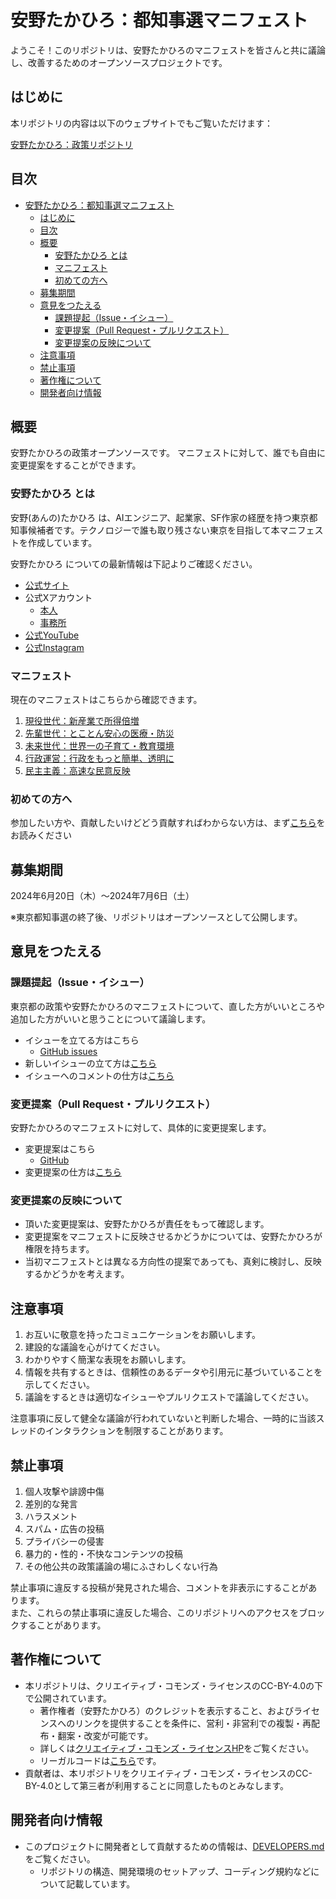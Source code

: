 # 安野たかひろ：都知事選マニフェスト

ようこそ！このリポジトリは、安野たかひろのマニフェストを皆さんと共に議論し、改善するためのオープンソースプロジェクトです。

## はじめに

本リポジトリの内容は以下のウェブサイトでもご覧いただけます：

[安野たかひろ：政策リポジトリ](https://manifest.takahiroanno.com/)

## 目次

- [安野たかひろ：都知事選マニフェスト](#安野たかひろ都知事選マニフェスト)
    - [はじめに](#はじめに)
    - [目次](#目次)
    - [概要](#概要)
        - [安野たかひろ とは](#安野たかひろ-とは)
        - [マニフェスト](#マニフェスト)
        - [初めての方へ](#初めての方へ)
    - [募集期間](#募集期間)
    - [意見をつたえる](#意見をつたえる)
        - [課題提起（Issue・イシュー）](#課題提起issueイシュー)
        - [変更提案（Pull Request・プルリクエスト）](#変更提案pull-requestプルリクエスト)
        - [変更提案の反映について](#変更提案の反映について)
    - [注意事項](#注意事項)
    - [禁止事項](#禁止事項)
    - [著作権について](#著作権について)
    - [開発者向け情報](#開発者向け情報)

## 概要

安野たかひろの政策オープンソースです。
マニフェストに対して、誰でも自由に変更提案をすることができます。

### 安野たかひろ とは

安野(あんの)たかひろ は、AIエンジニア、起業家、SF作家の経歴を持つ東京都知事候補者です。テクノロジーで誰も取り残さない東京を目指して本マニフェストを作成しています。

安野たかひろ についての最新情報は下記よりご確認ください。

- [公式サイト](https://takahiroanno.com)
- 公式Xアカウント
    - [本人](https://x.com/takahiroanno)
    - [事務所](https://x.com/annotakahiro24)
- [公式YouTube](https://www.youtube.com/@shumicode)
- [公式Instagram](https://www.instagram.com/annotakahiro2024)

### マニフェスト

現在のマニフェストはこちらから確認できます。

1. [現役世代：新産業で所得倍増](/docs/manifest/economy.md)
2. [先輩世代：とことん安心の医療・防災](/docs/manifest/care.md)
3. [未来世代：世界一の子育て・教育環境](/docs/manifest/education.md)
4. [行政運営：行政をもっと簡単、透明に](/docs/manifest/administration.md)
5. [民主主義：高速な民意反映](/docs/manifest/democracy.md)

### 初めての方へ

参加したい方や、貢献したいけどどう貢献すればわからない方は、まず[こちら](/docs/contribution.md)をお読みください

## 募集期間

2024年6月20日（木）～2024年7月6日（土）

※東京都知事選の終了後、リポジトリはオープンソースとして公開します。

## 意見をつたえる

### 課題提起（Issue・イシュー）

東京都の政策や安野たかひろのマニフェストについて、直した方がいいところや追加した方がいいと思うことについて議論します。

- イシューを立てる方はこちら
    - [GitHub issues](https://github.com/takahiroanno/election2024/issues)
- 新しいイシューの立て方は[こちら](/docs/manual_issue.md#new_issue)
- イシューへのコメントの仕方は[こちら](/docs/manual_issue.md#comment_issue)

### 変更提案（Pull Request・プルリクエスト）

安野たかひろのマニフェストに対して、具体的に変更提案します。

- 変更提案はこちら
    - [GitHub](https://github.com/takahiroanno/election2024)
- 変更提案の仕方は[こちら](/docs/manual_pull_request.md)

### 変更提案の反映について

- 頂いた変更提案は、安野たかひろが責任をもって確認します。
- 変更提案をマニフェストに反映させるかどうかについては、安野たかひろが権限を持ちます。
- 当初マニフェストとは異なる方向性の提案であっても、真剣に検討し、反映するかどうかを考えます。

## 注意事項

1. お互いに敬意を持ったコミュニケーションをお願いします。
2. 建設的な議論を心がけてください。
3. わかりやすく簡潔な表現をお願いします。
4. 情報を共有するときは、信頼性のあるデータや引用元に基づいていることを示してください。
5. 議論をするときは適切なイシューやプルリクエストで議論してください。

注意事項に反して健全な議論が行われていないと判断した場合、一時的に当該スレッドのインタラクションを制限することがあります。

## 禁止事項

1. 個人攻撃や誹謗中傷
2. 差別的な発言
3. ハラスメント
4. スパム・広告の投稿
5. プライバシーの侵害
6. 暴力的・性的・不快なコンテンツの投稿
7. その他公共の政策議論の場にふさわしくない行為

禁止事項に違反する投稿が発見された場合、コメントを非表示にすることがあります。<br>
また、これらの禁止事項に違反した場合、このリポジトリへのアクセスをブロックすることがあります。

## 著作権について

- 本リポジトリは、クリエイティブ・コモンズ・ライセンスのCC-BY-4.0の下で公開されています。
    - 著作権者（安野たかひろ）のクレジットを表示すること、およびライセンスへのリンクを提供することを条件に、営利・非営利での複製・再配布・翻案・改変が可能です。
    - 詳しくは[クリエイティブ・コモンズ・ライセンスHP](https://creativecommons.jp/licenses/)をご覧ください。
    - リーガルコードは[こちら](/LICENSE)です。
- 貢献者は、本リポジトリをクリエイティブ・コモンズ・ライセンスのCC-BY-4.0として第三者が利用することに同意したものとみなします。

## 開発者向け情報

- このプロジェクトに開発者として貢献するための情報は、[DEVELOPERS.md](.github/DEVELOPERS.md)をご覧ください。
    - リポジトリの構造、開発環境のセットアップ、コーディング規約などについて記載しています。

